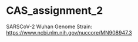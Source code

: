 # CAS_assignment_2


SARSCoV-2 Wuhan Genome Strain: 
https://www.ncbi.nlm.nih.gov/nuccore/MN908947.3
